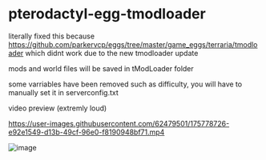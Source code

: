 # pterodactyl-egg-tmodloader

literally fixed this because https://github.com/parkervcp/eggs/tree/master/game_eggs/terraria/tmodloader which didnt work due to the new tmodloader update

mods and world files will be saved in tModLoader folder

some varriables have been removed such as difficulty, you will have to manually set it in serverconfig.txt

video preview (extremly loud)

https://user-images.githubusercontent.com/62479501/175778726-e92e1549-d13b-49cf-96e0-f8190948bf71.mp4


![image](https://user-images.githubusercontent.com/62479501/175777959-5c303be5-a032-41cb-9dcd-e7e2b31f2906.png)
